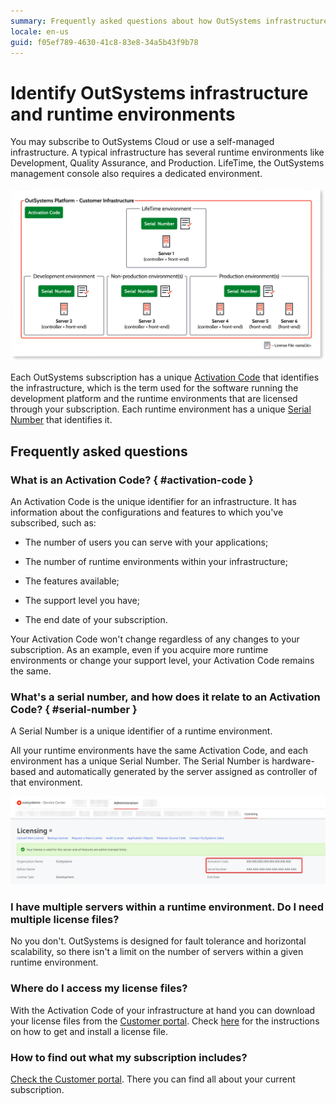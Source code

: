 ```yaml
---
summary: Frequently asked questions about how OutSystems infrastructure and environments are identified. Explanation of concepts such as Activation Code and Serial Number.
locale: en-us
guid: f05ef789-4630-41c8-83e8-34a5b43f9b78
---
```


# Identify OutSystems infrastructure and runtime environments

You may subscribe to OutSystems Cloud or use a self-managed infrastructure. A typical infrastructure has several runtime environments like Development, Quality Assurance, and Production. LifeTime, the OutSystems management console also requires a dedicated environment.

![](images/how-licensing-works_0.png)

Each OutSystems subscription has a unique [Activation Code](#activation-code) that identifies the infrastructure, which is the term used for the software running the development platform and the runtime environments that are licensed through your subscription. Each runtime environment has a unique [Serial Number](#serial-number) that identifies it.

## Frequently asked questions

### What is an Activation Code? { #activation-code }

An Activation Code is the unique identifier for an infrastructure. It has information about the configurations and features to which you've subscribed, such as:

* The number of users you can serve with your applications;

* The number of runtime environments within your infrastructure;

* The features available;

* The support level you have;

* The end date of your subscription.

Your Activation Code won't change regardless of any changes to your subscription. As an example, even if you acquire more runtime environments or change your support level, your Activation Code remains the same.

### What's a serial number, and how does it relate to an Activation Code? { #serial-number }

A Serial Number is a unique identifier of a runtime environment.

All your runtime environments have the same Activation Code, and each environment has a unique Serial Number. The Serial Number is hardware-based and automatically generated by the server assigned as controller of that environment.

![](images/how-licensing-works_1.png)

### I have multiple servers within a runtime environment. Do I need multiple license files?

No you don't. OutSystems is designed for fault tolerance and horizontal scalability, so there isn't a limit on the number of servers within a given runtime environment.

### Where do I access my license files?

With the Activation Code of your infrastructure at hand you can download your license files from the [Customer portal](https://www.outsystems.com/licensing). Check [here](https://success.outsystems.com/Support/Enterprise_Customers/Licensing/Manage_and_Upgrade/03_Get_a_license_file_for_an_environment) for the instructions on how to get and install a license file.

### How to find out what my subscription includes?

[Check the Customer portal](http://www.outsystems.com/licensing). There you can find all about your current subscription.
